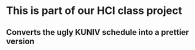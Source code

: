 # This is part of our HCI class project
## Converts the ugly KUNIV schedule into a prettier version
